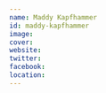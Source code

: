 ```yaml
---
name: Maddy Kapfhammer
id: maddy-kapfhammer
image:
cover:
website:
twitter:
facebook:
location:
---
```

